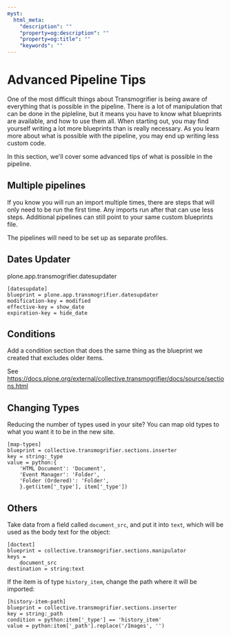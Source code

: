 ```yaml
---
myst:
  html_meta:
    "description": ""
    "property=og:description": ""
    "property=og:title": ""
    "keywords": ""
---
```


# Advanced Pipeline Tips

One of the most difficult things about Transmogrifier is being aware of everything that is possible in the pipeline.
There is a lot of manipulation that can be done in the pipleline,
but it means you have to know what blueprints are available, and how to use them all.
When starting out, you may find yourself writing a lot more blueprints than is really necessary.
As you learn more about what is possible with the pipeline,
you may end up writing less custom code.

In this section, we'll cover some advanced tips of what is possible in the pipeline.

## Multiple pipelines

If you know you will run an import multiple times,
there are steps that will only need to be run the first time.
Any imports run after that can use less steps.
Additional pipelines can still point to your same custom blueprints file.

The pipelines will need to be set up as separate profiles.

## Dates Updater

plone.app.transmogrifier.datesupdater

```console
[datesupdate]
blueprint = plone.app.transmogrifier.datesupdater
modification-key = modified
effective-key = show_date
expiration-key = hide_date
```

## Conditions

Add a condition section that does the same thing as the blueprint we created that excludes older items.

See <https://docs.plone.org/external/collective.transmogrifier/docs/source/sections.html>

## Changing Types

Reducing the number of types used in your site?
You can map old types to what you want it to be in the new site.

```console
[map-types]
blueprint = collective.transmogrifier.sections.inserter
key = string:_type
value = python:{
    'HTML Document': 'Document',
    'Event Manager': 'Folder',
    'Folder (Ordered)': 'Folder',
    }.get(item['_type'], item['_type'])
```

## Others

Take data from a field called `document_src`, and put it into `text`,
which will be used as the body text for the object:

```console
[doctext]
blueprint = collective.transmogrifier.sections.manipulator
keys =
    document_src
destination = string:text
```

If the item is of type `history_item`, change the path where it will be imported:

```console
[history-item-path]
blueprint = collective.transmogrifier.sections.inserter
key = string:_path
condition = python:item['_type'] == 'history_item'
value = python:item['_path'].replace('/Images', '')
```
